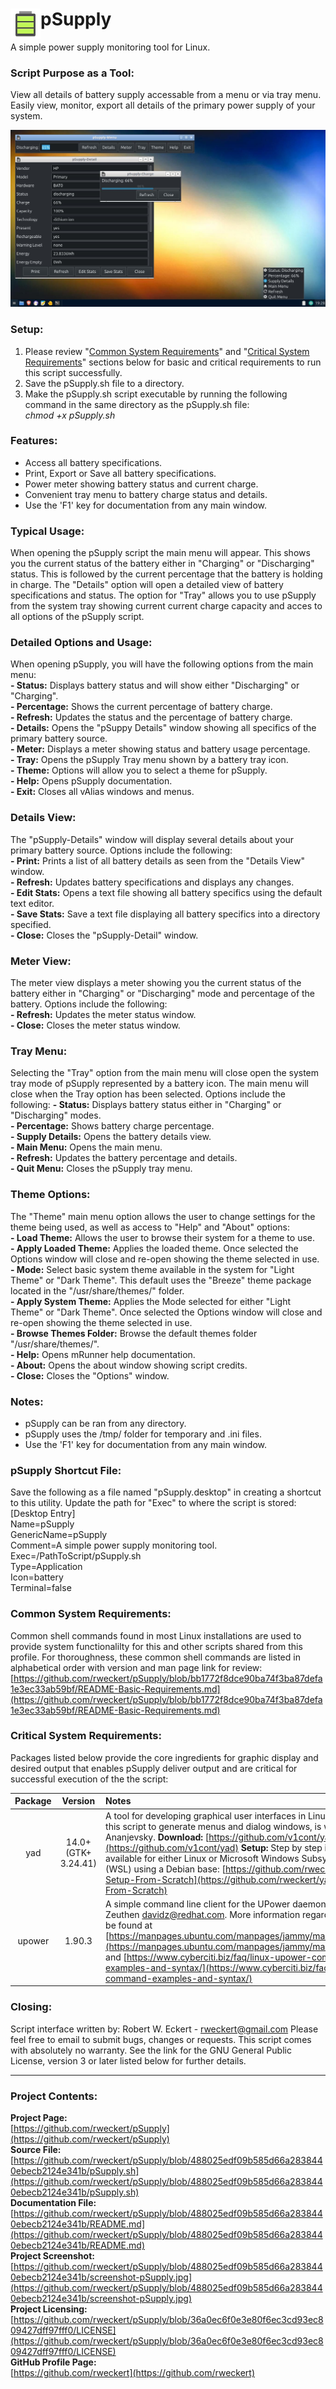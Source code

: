 # <img align="left" width="48" src="Icon-pSupply.png" /> pSupply
A simple power supply monitoring tool for Linux.

### Script Purpose as a Tool:
View all details of battery supply accessable from a menu or via tray menu. Easily view, monitor, export all details of the primary power supply of your system.

![pSupply Screenshot](https://github.com/rweckert/pSupply/blob/488025edf09b585d66a2838440ebecb2124e341b/screenshot-pSupply.jpg)

### Setup:
1. Please review "[Common System Requirements](https://github.com/rweckert/pSupply/blob/main/README.md#common-system-requirements)" and "[Critical System Requirements](https://github.com/rweckert/pSupply/blob/main/README.md#critical-system-requirements)" sections below for basic and critical requirements to run this script successfully. <br/>
2. Save the pSupply.sh file to a directory. <br/>
3. Make the pSupply.sh script executable by running the following command in the same directory as the pSupply.sh file: <br/>
_chmod +x pSupply.sh_

### Features:
- Access all battery specifications. <br/>
- Print, Export or Save all battery specifications. <br/>
- Power meter showing battery status and current charge. <br/>
- Convenient tray menu to battery charge status and details. <br/>
- Use the 'F1' key for documentation from any main window. <br/>

### Typical Usage:
When opening the pSupply script the main menu will appear. This shows you the current status of the battery either in "Charging" or "Discharging" status. This is followed by the current percentage that the battery is holding in charge. The "Details" option will open a detailed view of battery specifications and status. The option for "Tray" allows you to use pSupply from the system tray showing current current charge capacity and acces to all options of the pSupply script.

### Detailed Options and Usage:
When opening pSupply, you will have the following options from the main menu: <br/>
**- Status:** Displays battery status and will show either "Discharging" or "Charging". <br/>
**- Percentage:** Shows the current percentage of battery charge. <br/>
**- Refresh:** Updates the status and the percentage of battery charge. <br/>
**- Details:** Opens the "pSuppy Details" window showing all specifics of the primary battery source. <br/>
**- Meter:** Displays a meter showing status and battery usage percentage. <br/>
**- Tray:** Opens the pSupply Tray menu shown by a battery tray icon. <br/>
**- Theme:** Options will allow you to select a theme for pSupply. <br/>
**- Help:** Opens pSupply documentation. <br/>
**- Exit:** Closes all vAlias windows and menus.

### Details View:
The "pSupply-Details" window will display several details about your primary battery source. Options include the following: <br/>
**- Print:** Prints a list of all battery details as seen from the "Details View" window. <br/>
**- Refresh:** Updates battery specifications and displays any changes. <br/>
**- Edit Stats:** Opens a text file showing all battery specifics using the default text editor. <br/>
**- Save Stats:** Save a text file displaying all battery specifics into a directory specified. <br/>
**- Close:** Closes the "pSupply-Detail" window. <br/>

### Meter View:
The meter view displays a meter showing you the current status of the battery either in "Charging" or "Discharging" mode and percentage of the battery. Options include the following: <br/>
**- Refresh:** Updates the meter status window. <br/>
**- Close:** Closes the meter status window. <br/>

### Tray Menu:
Selecting the "Tray" option from the main menu will close open the system tray mode of pSupply represented by a battery icon. The main menu will close when the Tray option has been selected. Options include the following:
**- Status:** Displays battery status either in "Charging" or "Discharging" modes. <br/>
**- Percentage:** Shows battery charge percentage. <br/>
**- Supply Details:** Opens the battery details view. <br/>
**- Main Menu:** Opens the main menu. <br/>
**- Refresh:** Updates the battery percentage and details. <br/>
**- Quit Menu:** Closes the pSupply tray menu. <br/>

### Theme Options:
The "Theme" main menu option allows the user to change settings for the theme being used, as well as access to "Help" and "About" options:<br/>
**- Load Theme:** Allows the user to browse their system for a theme to use.<br/>
**- Apply Loaded Theme:** Applies the loaded theme. Once selected the Options window will close and re-open showing the theme selected in use.<br/>
**- Mode:** Select basic system theme available in the system for "Light Theme" or "Dark Theme". This default uses the "Breeze" theme package located in the "/usr/share/themes/" folder.<br/>
**- Apply System Theme:** Applies the Mode selected for either "Light Theme" or "Dark Theme". Once selected the Options window will close and re-open showing the theme selected in use.<br/>
**- Browse Themes Folder:** Browse the default themes folder "/usr/share/themes/".<br/>
**- Help:** Opens mRunner help documentation.<br/>
**- About:** Opens the about window showing script credits.<br/>
**- Close:** Closes the "Options" window.

### Notes:
- pSupply can be ran from any directory. <br/>
- pSupply uses the /tmp/ folder for temporary and .ini files. <br/>
- Use the 'F1' key for documentation from any main window. <br/>

### pSupply Shortcut File:
Save the following as a file named "pSupply.desktop" in creating a shortcut to this utility. Update the path for "Exec" to where the script is stored: <br/>
[Desktop Entry] <br/>
Name=pSupply <br/>
GenericName=pSupply <br/>
Comment=A simple power supply monitoring tool. <br/>
Exec=/PathToScript/pSupply.sh <br/>
Type=Application <br/>
Icon=battery <br/>
Terminal=false <br/>

### Common System Requirements:
Common shell commands found in most Linux installations are used to provide system functionalilty for this and other scripts shared from this profile. For thoroughness, these common shell commands are listed in alphabetical order with version and man page link for review: [https://github.com/rweckert/pSupply/blob/bb1772f8dce90ba74f3ba87defa1e3ec33ab59bf/README-Basic-Requirements.md](https://github.com/rweckert/pSupply/blob/bb1772f8dce90ba74f3ba87defa1e3ec33ab59bf/README-Basic-Requirements.md)

### Critical System Requirements:
Packages listed below provide the core ingredients for graphic display and desired output that enables pSupply deliver output and are critical for successful execution of the the script:

| Package       | Version              | Notes         |
|     :---:     |         :---:        | :---          |
| yad | 14.0+ (GTK+ 3.24.41) | A tool for developing graphical user interfaces in Linux and is used by this script to generate menus and dialog windows, is written by Victor Ananjevsky. **Download:** [https://github.com/v1cont/yad](https://github.com/v1cont/yad) **Setup:** Step by step instructions are available for either Linux or Microsoft Windows Subsystem for Linux (WSL) using a Debian base: [https://github.com/rweckert/yad-14.0-Setup-From-Scratch](https://github.com/rweckert/yad-14.0-Setup-From-Scratch) |
| upower | 1.90.3 | A simple command line client for the UPower daemon. Written by David Zeuthen davidz@redhat.com. More information regarding upower can be found at [https://manpages.ubuntu.com/manpages/jammy/man1/upower.1.html](https://manpages.ubuntu.com/manpages/jammy/man1/upower.1.html) and [https://www.cyberciti.biz/faq/linux-upower-command-examples-and-syntax/](https://www.cyberciti.biz/faq/linux-upower-command-examples-and-syntax/) |

### Closing:
Script interface written by: Robert W. Eckert - rweckert@gmail.com Please feel free to email to submit bugs, changes or requests. This script comes with absolutely no warranty. See the link for the GNU General Public License, version 3 or later listed below for further details.

---

### Project Contents:
**Project Page:** <br/>
[https://github.com/rweckert/pSupply](https://github.com/rweckert/pSupply) <br/>
**Source File:** <br/>
[https://github.com/rweckert/pSupply/blob/488025edf09b585d66a2838440ebecb2124e341b/pSupply.sh](https://github.com/rweckert/pSupply/blob/488025edf09b585d66a2838440ebecb2124e341b/pSupply.sh) <br/>
**Documentation File:** <br/>
[https://github.com/rweckert/pSupply/blob/488025edf09b585d66a2838440ebecb2124e341b/README.md](https://github.com/rweckert/pSupply/blob/488025edf09b585d66a2838440ebecb2124e341b/README.md) <br/>
**Project Screenshot:** <br/>
[https://github.com/rweckert/pSupply/blob/488025edf09b585d66a2838440ebecb2124e341b/screenshot-pSupply.jpg](https://github.com/rweckert/pSupply/blob/488025edf09b585d66a2838440ebecb2124e341b/screenshot-pSupply.jpg) <br/>
**Project Licensing:** <br/>
[https://github.com/rweckert/pSupply/blob/36a0ec6f0e3e80f6ec3cd93ec809427dff97fff0/LICENSE](https://github.com/rweckert/pSupply/blob/36a0ec6f0e3e80f6ec3cd93ec809427dff97fff0/LICENSE) <br/>
**GitHub Profile Page:** <br/>
[https://github.com/rweckert](https://github.com/rweckert)
